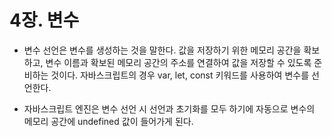 # 4장. 변수

- 변수 선언은 변수를 생성하는 것을 말한다. 값을 저장하기 위한 메모리 공간을 확보하고, 변수 이름과 확보된 메모리 공간의 주소를 연결하여 값을 저장할 수 있도록 준비하는 것이다. 자바스크립트의 경우 var, let, const 키워드를 사용하여 변수를 선언한다.

- 자바스크립트 엔진은 변수 선언 시 선언과 초기화를 모두 하기에 자동으로 변수의 메모리 공간에 undefined 값이 들어가게 된다.
